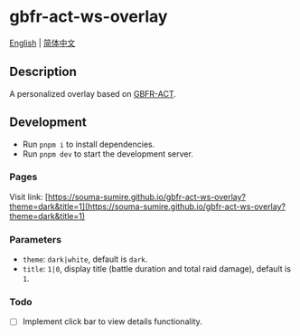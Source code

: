 # gbfr-act-ws-overlay

[English](./README.en-US.md) | [简体中文](./README.md)

## Description

A personalized overlay based on [GBFR-ACT](https://github.com/nyaoouo/GBFR-ACT).

## Development

- Run `pnpm i` to install dependencies.
- Run `pnpm dev` to start the development server.

### Pages

Visit link: [https://souma-sumire.github.io/gbfr-act-ws-overlay?theme=dark&title=1](https://souma-sumire.github.io/gbfr-act-ws-overlay?theme=dark&title=1)

### Parameters

- `theme`: `dark|white`, default is `dark`.
- `title`: `1|0`, display title (battle duration and total raid damage), default is `1`.

### Todo

- [ ] Implement click bar to view details functionality.
